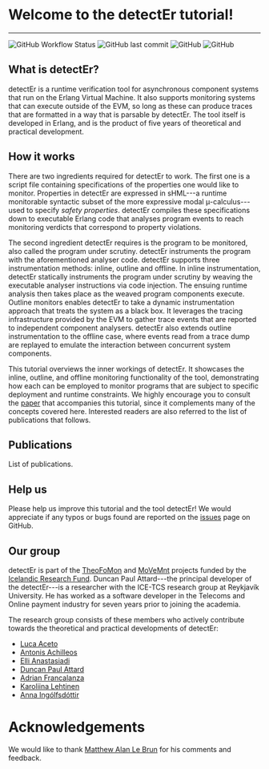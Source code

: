 # Welcome to the detectEr tutorial!
---

![GitHub Workflow Status](https://img.shields.io/github/workflow/status/duncanatt/detecter/Build?logo=GitHub&logoColor=white)
![GitHub last commit](https://img.shields.io/github/last-commit/duncanatt/detecter)
![GitHub](https://img.shields.io/badge/version-0.9-yellow)
![GitHub](https://img.shields.io/github/license/duncanatt/detecter)

<!-- ![GitHub issues](https://img.shields.io/github/issues/duncanatt/detecter) -->
<!-- ![GitHub closed issues](https://img.shields.io/github/issues-closed/duncanatt/detecter) -->

## What is detectEr?

detectEr is a runtime verification tool for asynchronous component systems that run on the Erlang Virtual Machine.
It also supports monitoring systems that can execute outside of the EVM, so long as these can produce traces that are formatted in a way that is parsable by detectEr.
The tool itself is developed in Erlang, and is the product of five years of theoretical and practical development.

## How it works

There are two ingredients required for detectEr to work.
The first one is a script file containing specifications of the properties one would like to monitor.
Properties in detectEr are expressed in sHML---a runtime monitorable syntactic subset of the more expressive modal μ-calculus---used to specify *safety properties*.
detectEr compiles these specifications down to executable Erlang code that analyses program events to reach monitoring verdicts that correspond to property violations.

The second ingredient detectEr requires is the program to be monitored, also called the program under scrutiny.
detectEr instruments the program with the aforementioned analyser code.
detectEr supports three instrumentation methods: inline, outline and offline.
In inline instrumentation, detectEr statically instruments the program under scrutiny by weaving the executable analyser instructions via code injection.
The ensuing runtime analysis then takes place as the weaved program components execute.
Outline monitors enables detectEr to take a dynamic instrumentation approach that treats the system as a black box.
It leverages the tracing infrastructure provided by the EVM to gather trace events that are reported to independent component analysers.
detectEr also extends outline instrumentation to the offline case, where events read from a trace dump are replayed to emulate the interaction between concurrent system components.

This tutorial overviews the inner workings of detectEr.
It showcases the inline, outline, and offline monitoring functionality of the tool, demonstrating how each can be employed to monitor programs that are subject to specific deployment and runtime constraints.
We highly encourage you to consult the [paper]() that accompanies this tutorial, since it complements many of the concepts covered here.
Interested readers are also referred to the list of publications that follows.

## Publications

List of publications.

## Help us

Please help us improve this tutorial and the tool detectEr!
We would appreciate if any typos or bugs found are reported on the [issues](https://github.com/duncanatt/detecter/issues) page on GitHub.

## Our group

detectEr is part of the [TheoFoMon](http://icetcs.ru.is/theofomon) and [MoVeMnt](https://sites.google.com/view/antonisachilleos/movemnt) projects funded by the [Icelandic Research Fund](https://en.rannis.is).
Duncan Paul Attard---the principal developer of the detectEr---is a researcher with the ICE-TCS research group at Reykjavík University.
He has worked as a software developer in the Telecoms and Online payment industry for seven years prior to joining the academia.

The research group consists of these members who actively contribute towards the theoretical and practical developments of detectEr:

* [Luca Aceto](http://www.ru.is/faculty/luca)
* [Antonis Achilleos](https://sites.google.com/view/antonisachilleos/home)
* [Elli Anastasiadi](https://github.com/l0e42)
* [Duncan Paul Attard](http://duncanatt.github.io)
* [Adrian Francalanza](http://staff.um.edu.mt/afra1)
* [Karoliina Lehtinen](http://www.pageperso.lif.univ-mrs.fr/~karoliina.lehtinen)
* [Anna Ingólfsdóttir](http://www.ru.is/kennarar/annai)

# Acknowledgements

We would like to thank [Matthew Alan Le Brun](https://github.com/MatthewAlanLeBrun) for his comments and feedback.

<!-- :material-heart:{ .heart } -->
<!-- {: .center } -->